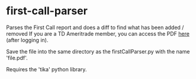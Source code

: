 # first-call-parser
Parses the First Call report and does a diff to find what has been added / removed
If you are a TD Ameritrade member, you can access the PDF [here](https://research.ameritrade.com/grid/wwws/common/reports/report.asp?YYY600_lFBChKU1yqkkXxrkfF+BRov8T3YZkSCkIcpA5h0BrQuJOq4+TMA1U+E2rDvvfoxYwxlZ3Wox/IRkaUdY6h62lx4JMZqAPLifd35ejlIEtkuzc5dE+IMFigULLWukH/vtukK+TVUM/xH/Q3iOqsno8g==&c_name=invest_VENDOR) (after logging in).

Save the file into the same directory as the firstCallParser.py with the name 'file.pdf'.

Requires the 'tika' python library.